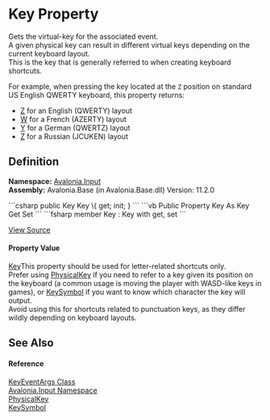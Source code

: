 # Key Property



Gets the virtual-key for the associated event.  
 A given physical key can result in different virtual keys depending on the current keyboard layout.  
 This is the key that is generally referred to when creating keyboard shortcuts.

For example, when pressing the key located at the `Z` position on standard US English QWERTY keyboard, this property returns:  
 - <a href="T_Avalonia_Input_Key">Z</a> for an English (QWERTY) layout  
 - <a href="T_Avalonia_Input_Key">W</a> for a French (AZERTY) layout  
 - <a href="T_Avalonia_Input_Key">Y</a> for a German (QWERTZ) layout  
 - <a href="T_Avalonia_Input_Key">Z</a> for a Russian (JCUKEN) layout




## Definition
**Namespace:** <a href="N_Avalonia_Input">Avalonia.Input</a>  
**Assembly:** Avalonia.Base (in Avalonia.Base.dll) Version: 11.2.0

<Tabs groupId="api-code-preview">
<TabItem value="csharp" label="C#">
```csharp
public Key Key \{ get; init; }
```
</TabItem>
<TabItem value="vb" label="VB">
```vb
Public Property Key As Key
	Get
	Set
```
</TabItem>
<TabItem value="fsharp" label="F#">
```fsharp
member Key : Key with get, set
```
</TabItem>
</Tabs>



<a href="https://github.com/AvaloniaUI/Avalonia/tree/master/src/Avalonia.Base/Input/KeyEventArgs.cs#L34" title="View the source code">View Source</a>



#### Property Value
<a href="T_Avalonia_Input_Key">Key</a>This property should be used for letter-related shortcuts only.  
 Prefer using <a href="P_Avalonia_Input_KeyEventArgs_PhysicalKey">PhysicalKey</a> if you need to refer to a key given its position on the keyboard (a common usage is moving the player with WASD-like keys in games), or <a href="P_Avalonia_Input_KeyEventArgs_KeySymbol">KeySymbol</a> if you want to know which character the key will output.  
 Avoid using this for shortcuts related to punctuation keys, as they differ wildly depending on keyboard layouts.

## See Also


#### Reference
<a href="T_Avalonia_Input_KeyEventArgs">KeyEventArgs Class</a>  
<a href="N_Avalonia_Input">Avalonia.Input Namespace</a>  
<a href="P_Avalonia_Input_KeyEventArgs_PhysicalKey">PhysicalKey</a>  
<a href="P_Avalonia_Input_KeyEventArgs_KeySymbol">KeySymbol</a>  
